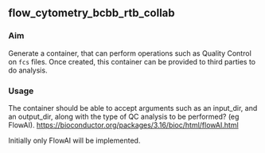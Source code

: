 ## flow_cytometry_bcbb_rtb_collab

### Aim
Generate a container, that can perform operations such as Quality Control on `fcs` files.
Once created, this container can be provided to third parties to do analysis.

### Usage
The container should be able to accept arguments such as an input_dir, and an output_dir, along with the type of QC analysis to be performed? (eg FlowAI). https://bioconductor.org/packages/3.16/bioc/html/flowAI.html

Initially only FlowAI will be implemented. 
